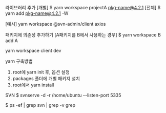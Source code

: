 라이브러리 추가
[개별]
$ yarn workspace projectA pkg-name@4.2.1
[전체]
$ yarn add pkg-name@4.2.1 -W

[예시]
yarn workspace @svn-admin/client axios

패키지에 의존성 추가하기
[A패키지를 B에서 사용하는 경우]
$ yarn workspace B add A

yarn workspace client dev


yarn 구축방법
1. root에 yarn init 후, 옵션 설정
2. packages 폴더에 개별 패키지 설치
3. root에서 yarn install


SVN
$ svnserve -d -r /home/ubuntu --listen-port 5335

$ ps -ef | grep svn | grep -v grep